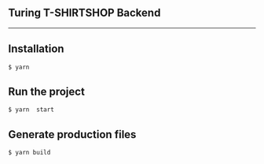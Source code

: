 ## Turing T-SHIRTSHOP Backend
           
----
## Installation
```bash
$ yarn 
```
## Run the project
```bash
$ yarn  start
``` 

## Generate production files
```bash
$ yarn build
```